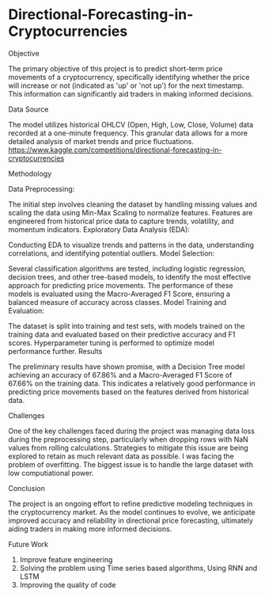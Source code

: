 # Directional-Forecasting-in-Cryptocurrencies
Objective

The primary objective of this project is to predict short-term price movements of a cryptocurrency, specifically identifying whether the price will increase or not (indicated as 'up' or 'not up') for the next timestamp. This information can significantly aid traders in making informed decisions.

Data Source

The model utilizes historical OHLCV (Open, High, Low, Close, Volume) data recorded at a one-minute frequency. This granular data allows for a more detailed analysis of market trends and price fluctuations.
https://www.kaggle.com/competitions/directional-forecasting-in-cryptocurrencies 

Methodology

Data Preprocessing:

The initial step involves cleaning the dataset by handling missing values and scaling the data using Min-Max Scaling to normalize features.
Features are engineered from historical price data to capture trends, volatility, and momentum indicators.
Exploratory Data Analysis (EDA):

Conducting EDA to visualize trends and patterns in the data, understanding correlations, and identifying potential outliers.
Model Selection:

Several classification algorithms are tested, including logistic regression, decision trees, and other tree-based models, to identify the most effective approach for predicting price movements.
The performance of these models is evaluated using the Macro-Averaged F1 Score, ensuring a balanced measure of accuracy across classes.
Model Training and Evaluation:

The dataset is split into training and test sets, with models trained on the training data and evaluated based on their predictive accuracy and F1 scores.
Hyperparameter tuning is performed to optimize model performance further.
Results

The preliminary results have shown promise, with a Decision Tree model achieving an accuracy of 67.86% and a Macro-Averaged F1 Score of 67.66% on the training data. This indicates a relatively good performance in predicting price movements based on the features derived from historical data.

Challenges

One of the key challenges faced during the project was managing data loss during the preprocessing step, particularly when dropping rows with NaN values from rolling calculations. Strategies to mitigate this issue are being explored to retain as much relevant data as possible. I was facing the problem of overfitting.
The biggest issue is to handle the large dataset with low computiational power. 

Conclusion

The project is an ongoing effort to refine predictive modeling techniques in the cryptocurrency market. As the model continues to evolve, we anticipate improved accuracy and reliability in directional price forecasting, ultimately aiding traders in making more informed decisions.

Future Work

1) Improve feature engineering
2) Solving the problem using Time series based algorithms,  Using RNN and LSTM
3) Improving the quality of code  

